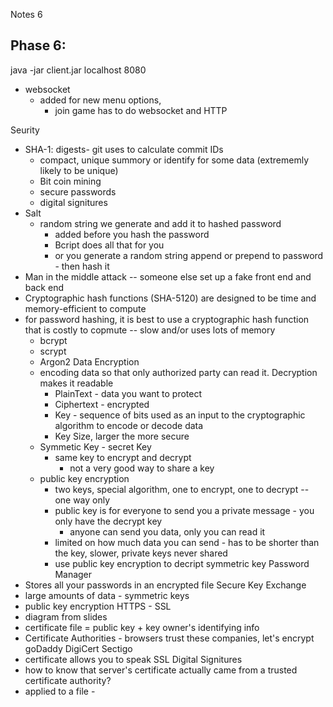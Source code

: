 

Notes 6


Phase 6:
- 
java -jar client.jar localhost 8080
- websocket
  - added for new menu options, 
    - join game has to do websocket and HTTP

Seurity
- SHA-1: digests- git uses to calculate commit IDs
  - compact, unique summory or identify for some data (extrememly likely to be unique)
  - Bit coin mining
  - secure passwords
  - digital signitures
- Salt
  - random string we generate and add it to hashed password 
    - added before you hash the password
    - Bcript does all that for you
    - or you generate a random string append or prepend to password - then hash it
- Man in the middle attack -- someone else set up a fake front end and back end
- Cryptographic hash functions (SHA-5120) are designed to be time and memory-efficient to compute
- for password hashing, it is best to use a cryptographic hash function that is costly to copmute -- slow and/or uses lots of memory
  - bcrypt
  - scrypt
  - Argon2
Data Encryption
  - encoding data so that only authorized party can read it. Decryption makes it readable
    - PlainText - data you want to protect
    - Ciphertext - encrypted
    - Key - sequence of bits used as an input to the cryptographic algorithm to encode or decode data
    - Key Size, larger the more secure
  - Symmetic Key - secret Key
    - same key to encrypt and decrypt
      - not a very good way to share a key
  - public key encryption
    - two keys, special algorithm, one to encrypt, one to decrypt -- one way only
    - public key is for everyone to send you a private message - you only have the decrypt key
      - anyone can send you data, only you can read it
    - limited on how much data you can send - has to be shorter than the key, slower, private keys never shared
    - use public key encryption to decript symmetric key
Password Manager
- Stores all your passwords in an encrypted file
Secure Key Exchange
- large amounts of data - symmetric keys
- public key encryption
HTTPS - SSL
- diagram from slides
- certificate file = public key + key owner's identifying info
- Certificate Authorities - browsers trust these companies, let's encrypt goDaddy DigiCert Sectigo
- certificate allows you to speak SSL
Digital Signitures
- how to know that server's certificate actually came from a trusted certificate authority?
- applied to a file - 